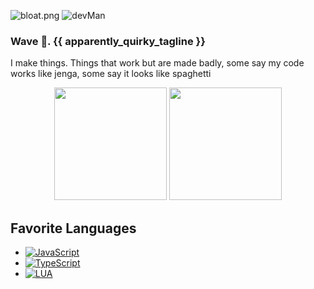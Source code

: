 ![bloat.png](https://img.shields.io/badge/Bloat-High-red) ![devMan](https://img.shields.io/badge/Applicable%20Skills-None-yellow)

### Wave 👋. {{ apparently_quirky_tagline }}

I make things. Things that work but are made badly, some say my code works like jenga, some say it looks like spaghetti

<div align="center">
<img height="180em" src="https://github-readme-stats.vercel.app/api?username=RealDebugg&count_private=true&show_icons=true&theme=dark&include_all_commits" />
<img height="180em" src="https://github-readme-stats.vercel.app/api/top-langs/?username=RealDebugg&theme=dark&layout=compact&langs_count=6" />
</div>

## Favorite Languages
 - [![JavaScript](https://img.shields.io/badge/javascript-%23323330.svg?style=for-the-badge&logo=javascript&logoColor=%23F7DF1E)](#)
 - [![TypeScript](https://img.shields.io/badge/typescript-%23007ACC.svg?style=for-the-badge&logo=typescript&logoColor=white)](#)
 - [![LUA](https://img.shields.io/badge/lua-%232C2D72.svg?style=for-the-badge&logo=lua&logoColor=white)](#)
